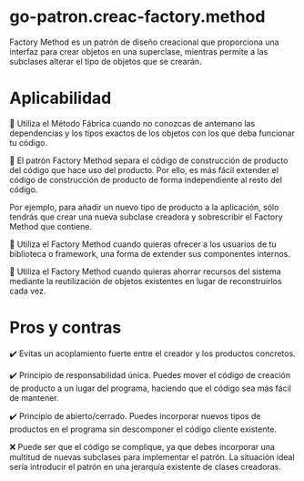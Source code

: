 # go-patron.creac-factory.method

Factory Method es un patrón de diseño creacional que proporciona una interfaz para crear objetos en una superclase, mientras permite a las subclases alterar el tipo de objetos que se crearán.

# Aplicabilidad

:round_pushpin: Utiliza el Método Fábrica cuando no conozcas de antemano las dependencias y los tipos exactos de los objetos con los que deba funcionar tu código.

:round_pushpin: El patrón Factory Method separa el código de construcción de producto del código que hace uso del producto. Por ello, es más fácil extender el código de construcción de producto de forma independiente al resto del código.

Por ejemplo, para añadir un nuevo tipo de producto a la aplicación, sólo tendrás que crear una nueva subclase creadora y sobrescribir el Factory Method que contiene.

:round_pushpin: Utiliza el Factory Method cuando quieras ofrecer a los usuarios de tu biblioteca o framework, una forma de extender sus componentes internos.

📍 Utiliza el Factory Method cuando quieras ahorrar recursos del sistema mediante la reutilización de objetos existentes en lugar de reconstruirlos cada vez.

# Pros y contras

✔️ Evitas un acoplamiento fuerte entre el creador y los productos concretos.

✔️ Principio de responsabilidad única. Puedes mover el código de creación de producto a un lugar del programa, haciendo que el código sea más fácil de mantener.

✔️ Principio de abierto/cerrado. Puedes incorporar nuevos tipos de productos en el programa sin descomponer el código cliente existente.

❌ Puede ser que el código se complique, ya que debes incorporar una multitud de nuevas subclases para implementar el patrón. La situación ideal sería introducir el patrón en una jerarquía existente de clases creadoras.
